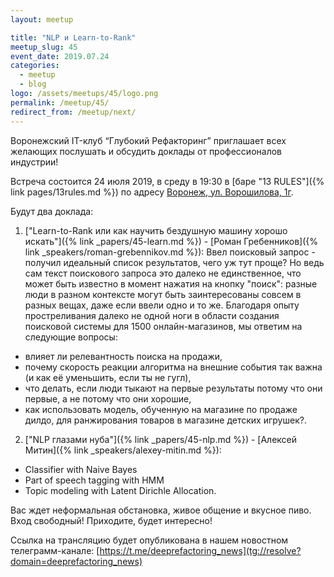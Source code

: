 ```yaml
---
layout: meetup

title: "NLP и Learn-to-Rank"
meetup_slug: 45
event_date: 2019.07.24
categories:
  - meetup
  - blog
logo: /assets/meetups/45/logo.png
permalink: /meetup/45/
redirect_from: /meetup/next/
---
```


Воронежский IT-клуб “Глубокий Рефакторинг” приглашает всех желающих послушать и обсудить доклады от профессионалов индустрии!

Встреча состоится 24 июля 2019, в среду в 19:30 в [баре "13 RULES"]({% link pages/13rules.md %}) по адресу [Воронеж, ул. Ворошилова, 1г](https://go.2gis.com/6mn3t).

Будут два доклада:

1. ["Learn-to-Rank или как научить бездушную машину хорошо искать"]({% link _papers/45-learn.md %}) - [Роман Гребенников]({% link _speakers/roman-grebennikov.md %}): Ввел поисковый запрос - получил идеальный список результатов, чего уж тут проще? Но ведь сам текст поискового запроса это далеко не единственное, что может быть известно в момент нажатия на кнопку "поиск": разные люди в разном контексте могут быть заинтересованы совсем в разных вещах, даже если ввели одно и то же. Благодаря опыту простреливания далеко не одной ноги в области создания поисковой системы для 1500 онлайн-магазинов, мы ответим на следующие вопросы:
- влияет ли релевантность поиска на продажи,
- почему скорость реакции алгоритма на внешние события так важна (и как её уменьшить, если ты не гугл),
- что делать, если люди тыкают на первые результаты потому что они первые, а не потому что они хорошие,
- как использовать модель, обученную на магазине по продаже дилдо, для ранжирования товаров в магазине детских игрушек?.

2. ["NLP глазами нуба"]({% link _papers/45-nlp.md %}) - [Алексей Митин]({% link _speakers/alexey-mitin.md %}):
- Classifier with Naive Bayes
- Part of speech tagging with HMM
- Topic modeling with Latent Dirichle Allocation.

Вас ждет неформальная обстановка, живое общение и вкусное пиво. Вход свободный! Приходите, будет интересно!

Ссылка на трансляцию будет опубликована в нашем новостном телеграмм-канале: [https://t.me/deeprefactoring_news](tg://resolve?domain=deeprefactoring_news)
